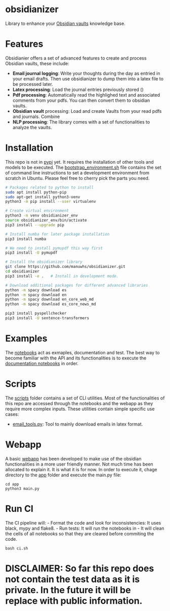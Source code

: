 # obsidianizer
Library to enhance your [Obsidian vaults](https://obsidian.md/) knowledge base.

# Features

Obsidianier offers a set of advanced features to create and process Obsidian vaults, these include:
- **Email journal logging**: Write your thoughts during the day as entried in your email drafts. Then use obsidianizer to dump them into a latex file to be processed later.
- **Latex processing**: Load the journal entries previously stored ()
- **Pdf processing**: Automatically read the highlighed text and associated comments from your pdfs. You can then convert them to obsidian vaults.
- **Obsidian vault** processing: Load and create Vaults from your read pdfs and journals. Combine 
- **NLP processing**: The library comes with a set of functionalities to analyze the vaults. 


# Installation

This repo is not in [pypi](https://pypi.org/) yet. It requires the installation of other tools and models to be executed. The [bootstrap_environment.sh](./bootstrap_environment.sh) file contains the set of command line instructions to set a development environment from scratch in Ubuntu. Please feel free to cherry pick the parts you need.

``` bash
# Packages related to python to install
sudo apt install python-pip
sudo apt-get install python3-venv
python3 -m pip install --user virtualenv

# Create virtual environment
python3 -m venv obsidianizer_env
source obsidianizer_env/bin/activate
pip3 install --upgrade pip

# Install numba for later package installation
pip3 install numba 

# We need to install pymupdf this way first
pip3 install -U pymupdf

# Install the obsidianizer library
git clone https://github.com/manuwhs/obsidianizer.git 
cd obsidianizer
pip3 install -e .   # Install in development mode.

# Download additional packages for different advanced libraries
python -m spacy download es
python -m spacy download en
python -m spacy download en_core_web_md
python -m spacy download es_core_news_md

pip3 install pyspellchecker
pip3 install -U sentence-transformers
```

# Examples

The [notebooks](./notebooks/) act as exmaples, documentation and test. The best way to become familiar with the API and its functionalities is to execute the [documentation notebooks](./notebooks/documentation) in order. 


# Scripts 

The [scripts](./scripts/) folder contains a set of CLI utilities. Most of the functionalities of this repo are accessed through the notebooks and the webapp as they require more complex inputs. These utilities contain simple specific use cases:

- [email_tools.py](./scripts/email_tool.py): Tool to mainly download emails in latex format.


# Webapp 

A basic [webapp](./app/) has been developed to make use of the obsidian functionalities in a more user friendly manner. Not much time has been allocated to explain it. It is what it is for now. In order to execute it, chage directory to the [app](./app/) folder and execute the main.py file:

```
cd app
python3 main.py
```

# Run CI

The CI pipeline will:
    - Format the code and look for inconsistencies: It uses black, mypy and flake8.
    - Run tests: It will run the notebooks in 
    - It will clean the cells of all notebooks so that they are cleared before commiting the code.

```
bash ci.sh
```

# DISCLAIMER: So far this repo does not contain the test data as it is private. In the future it will be replace with public information.
